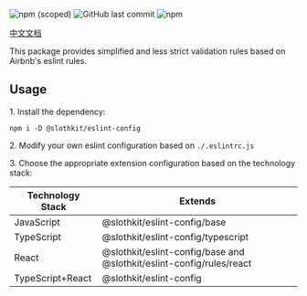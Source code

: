 ![npm (scoped)](https://img.shields.io/npm/v/@slothkit/eslint-config)
![GitHub last commit](https://img.shields.io/github/last-commit/slothkit/eslint-config)
![npm](https://img.shields.io/npm/dt/@slothkit/eslint-config)

[中文文档](./README.zh_CN.md)

This package provides simplified and less strict validation rules based on Airbnb's eslint rules.

## Usage
1\. Install the dependency:

```
npm i -D @slothkit/eslint-config
```

2\. Modify your own eslint configuration based on `./.eslintrc.js`

3\. Choose the appropriate extension configuration based on the technology stack:

|Technology Stack|Extends|
|-|-|
|JavaScript|@slothkit/eslint-config/base|
|TypeScript|@slothkit/eslint-config/typescript|
|React|@slothkit/eslint-config/base and @slothkit/eslint-config/rules/react|
|TypeScript+React|@slothkit/eslint-config|
